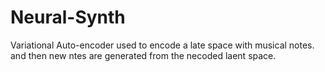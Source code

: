 # Neural-Synth
Variational Auto-encoder used to encode a late space with musical notes. and then new ntes are generated from the necoded laent space.
